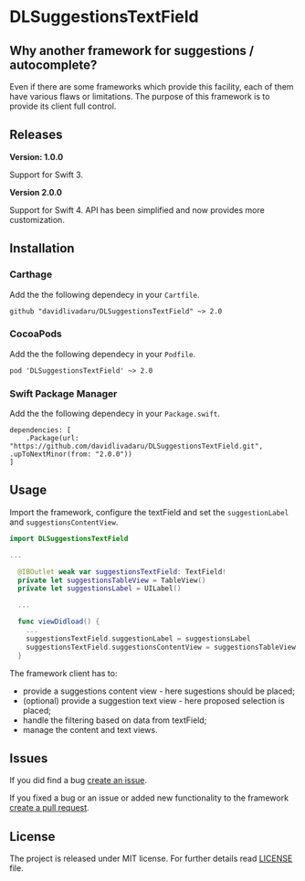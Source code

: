 # DLSuggestionsTextField


## Why another framework for suggestions / autocomplete?

Even if there are some frameworks which provide this facility, each of them have various flaws or limitations. The purpose of this framework is to provide its client full control.

## Releases

**Version: 1.0.0**

Support for Swift 3.

**Version 2.0.0**

Support for Swift 4.
API has been simplified and now provides more customization.

## Installation

### Carthage

Add the the following dependecy in your `Cartfile`.

```
github "davidlivadaru/DLSuggestionsTextField" ~> 2.0
```

### CocoaPods

Add the the following dependecy in your `Podfile`.

```
pod 'DLSuggestionsTextField' ~> 2.0
```

### Swift Package Manager

Add the the following dependecy in your `Package.swift`.

```
dependencies: [
    .Package(url: "https://github.com/davidlivadaru/DLSuggestionsTextField.git", .upToNextMinor(from: "2.0.0"))
]
```

## Usage

Import the framework, configure the textField and set the `suggestionLabel` and `suggestionsContentView`.

```Swift
import DLSuggestionsTextField

...

  @IBOutlet weak var suggestionsTextField: TextField!
  private let suggestionsTableView = TableView()
  private let suggestionsLabel = UILabel()

  ...

  func viewDidload() {
    ...
    suggestionsTextField.suggestionLabel = suggestionsLabel
    suggestionsTextField.suggestionsContentView = suggestionsTableView
  }
```

The framework client has to:

* provide a suggestions content view - here sugestions should be placed;
* (optional) provide a suggestion text view - here proposed selection is placed;
* handle the filtering based on data from textField;
* manage the content and text views.

## Issues

If you did find a bug [create an issue](https://github.com/davidlivadaru/DLSuggestionsTextField/issues/new).

If you fixed a bug or an issue or added new functionality to the framework [create a pull request](https://github.com/davidlivadaru/DLSuggestionsTextField/compare).

## License

The project is released under MIT license. For further details read [LICENSE](LICENSE) file.